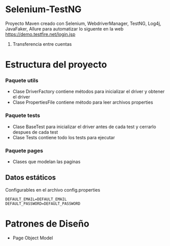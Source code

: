 # Selenium-TestNG
Proyecto Maven creado con Selenium, WebdriverManager, TestNG, Log4j, JavaFaker, Allure para automatizar lo siguente en la web https://demo.testfire.net/login.jsp
1. Transferencia entre cuentas
# Estructura del proyecto
### Paquete utils
- Clase DriverFactory contiene métodos para inicializar el driver y obtener el driver
- Clase PropertiesFile contiene método para leer archivos properties
### Paquete tests
- Clase BaseTest para inicializar el driver antes de cada test y cerrarlo despues de cada test
- Clase Tests contiene todo los tests para ejecutar
### Paquete pages
- Clases que modelan las paginas

## Datos estáticos
Configurables en el archivo config.properties
```
DEFAULT_EMAIL=DEFAULT_EMAIL
DEFAULT_PASSWORD=DEFAULT_PASSWORD
```
# Patrones de Diseño
- Page Object Model

